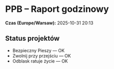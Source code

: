 # PPB – Raport godzinowy
**Czas (Europe/Warsaw):** 2025-10-31 20:13

## Status projektów
- Bezpieczny Pieszy — OK
- Zwolnij przy przejściu — OK
- Odblask ratuje życie — OK

